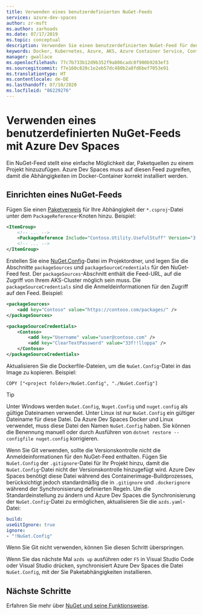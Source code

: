 ```yaml
---
title: Verwenden eines benutzerdefinierten NuGet-Feeds
services: azure-dev-spaces
author: zr-msft
ms.author: zarhoads
ms.date: 07/17/2019
ms.topic: conceptual
description: Verwenden Sie einen benutzerdefinierten NuGet-Feed für den Zugriff auf und die Verwendung von NuGet-Paketen in Azure Dev Spaces.
keywords: Docker, Kubernetes, Azure, AKS, Azure Container Service, Container
manager: gwallace
ms.openlocfilehash: 77c7b733b12d9b352f9a806cadc0f900b9283ef3
ms.sourcegitcommit: f7e160c820c1e2eb57dc480b2a8fd6bef7053e91
ms.translationtype: HT
ms.contentlocale: de-DE
ms.lasthandoff: 07/10/2020
ms.locfileid: "86229276"
---
```

# <a name="use-a-custom-nuget-feed-with-azure-dev-spaces"></a>Verwenden eines benutzerdefinierten NuGet-Feeds mit Azure Dev Spaces

Ein NuGet-Feed stellt eine einfache Möglichkeit dar, Paketquellen zu einem Projekt hinzuzufügen. Azure Dev Spaces muss auf diesen Feed zugreifen, damit die Abhängigkeiten im Docker-Container korrekt installiert werden.

## <a name="set-up-a-nuget-feed"></a>Einrichten eines NuGet-Feeds

Fügen Sie einen [Paketverweis](/nuget/consume-packages/package-references-in-project-files) für Ihre Abhängigkeit der `*.csproj`-Datei unter dem `PackageReference`-Knoten hinzu. Beispiel:

```xml
<ItemGroup>
    <!-- ... -->
    <PackageReference Include="Contoso.Utility.UsefulStuff" Version="3.6.0" />
    <!-- ... -->
</ItemGroup>
```

Erstellen Sie eine [NuGet.Config](/nuget/reference/nuget-config-file)-Datei im Projektordner, und legen Sie die Abschnitte `packageSources` und `packageSourceCredentials` für den NuGet-Feed fest. Der `packageSources`-Abschnitt enthält die Feed-URL, auf die Zugriff von Ihrem AKS-Cluster möglich sein muss. Die `packageSourceCredentials` sind die Anmeldeinformationen für den Zugriff auf den Feed. Beispiel:

```xml
<packageSources>
    <add key="Contoso" value="https://contoso.com/packages/" />
</packageSources>

<packageSourceCredentials>
    <Contoso>
        <add key="Username" value="user@contoso.com" />
        <add key="ClearTextPassword" value="33f!!lloppa" />
    </Contoso>
</packageSourceCredentials>
```

Aktualisieren Sie die Dockerfile-Dateien, um die `NuGet.Config`-Datei in das Image zu kopieren. Beispiel:

```console
COPY ["<project folder>/NuGet.Config", "./NuGet.Config"]
```

> [!TIP]
> Unter Windows werden `NuGet.Config`, `Nuget.Config` und `nuget.config` als gültige Dateinamen verwendet. Unter Linux ist nur `NuGet.Config` ein gültiger Dateiname für diese Datei. Da Azure Dev Spaces Docker und Linux verwendet, muss diese Datei den Namen `NuGet.Config` haben. Sie können die Benennung manuell oder durch Ausführen von `dotnet restore --configfile nuget.config` korrigieren.


Wenn Sie Git verwenden, sollte die Versionskontrolle nicht die Anmeldeinformationen für den NuGet-Feed enthalten. Fügen Sie `NuGet.Config` der `.gitignore`-Datei für Ihr Projekt hinzu, damit die `NuGet.Config`-Datei nicht der Versionskontrolle hinzugefügt wird. Azure Dev Spaces benötigt diese Datei während des Containerimage-Buildprozesses, berücksichtigt jedoch standardmäßig die in `.gitignore` und `.dockerignore` während der Synchronisierung definierten Regeln. Um die Standardeinstellung zu ändern und Azure Dev Spaces die Synchronisierung der `NuGet.Config`-Datei zu ermöglichen, aktualisieren Sie die `azds.yaml`-Datei:

```yaml
build:
useGitIgnore: true
ignore:
- "!NuGet.Config"
```

Wenn Sie Git nicht verwenden, können Sie diesen Schritt überspringen.

Wenn Sie das nächste Mal `azds up` ausführen oder `F5` in Visual Studio Code oder Visual Studio drücken, synchronisiert Azure Dev Spaces die Datei `NuGet.Config`, mit der Sie Paketabhängigkeiten installieren.

## <a name="next-steps"></a>Nächste Schritte

Erfahren Sie mehr über [NuGet und seine Funktionsweise](/nuget/what-is-nuget).
